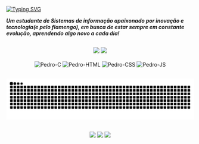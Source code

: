 [![Typing SVG](https://readme-typing-svg.herokuapp.com?font=JetBrains+Mono&size=24&pause=1000&color=EB1F6A&width=435&lines=Hello+World!!+Eu+sou+o+Pedro!+👋)](https://git.io/typing-svg)

  **_Um estudante de Sistemas de informação apaixonado por inovação e tecnologia(e pelo flamengo), em busca de estar sempre em constante evolução, aprendendo algo novo a cada dia!_**

##

<div align='center'>
  <img height="150em" src="https://github-readme-stats.vercel.app/api?username=pedroggramos&show_icons=true&theme=radical&include_all_commits=true&count_private=true&hide=issues" />
  <img height="150" src="https://github-readme-stats.vercel.app/api/top-langs/?username=pedroggramos&layout=compact&langs_count=16&theme=radical"/>
</div>

<div style="display: inline_block" align="center"><br>
  <img align="center" alt="Pedro-C" height="30" width="40" src="https://cdn.jsdelivr.net/gh/devicons/devicon@latest/icons/c/c-original.svg"/>
  <img align="center" alt="Pedro-HTML" height="30" width="40" src="https://cdn.jsdelivr.net/gh/devicons/devicon@latest/icons/html5/html5-original.svg" />
  <img align="center" alt="Pedro-CSS" height="30" width="40" src= "https://cdn.jsdelivr.net/gh/devicons/devicon@latest/icons/css3/css3-original.svg" />
  <img align="center" alt="Pedro-JS" height="30" width="40" src="https://cdn.jsdelivr.net/gh/devicons/devicon@latest/icons/javascript/javascript-original.svg"/>
</div>

##

<picture>
  <source media="(prefers-color-scheme: dark)" srcset="https://raw.githubusercontent.com/pedroggramos/pedroggramos/output/github-contribution-grid-snake-dark.svg">
  <source media="(prefers-color-scheme: light)" srcset="https://raw.githubusercontent.com/pedroggramos/pedroggramos/output/github-contribution-grid-snake.svg">
  <img alt="github contribution grid snake animation" src="https://raw.githubusercontent.com/pedroggramos/pedroggramos/output/github-contribution-grid-snake.svg">
</picture>


##

<div align="center"> 
  <a href="https://instagram.com/pedro.ggr" target="_blank"><img src="https://img.shields.io/badge/-Instagram-%23E4405F?style=for-the-badge&logo=instagram&logoColor=white" target="_blank"></a>
  <a href = "mailto:pedrogabrielguimaraesramos178@gmail.com"><img src="https://img.shields.io/badge/-Gmail-%23333?style=for-the-badge&logo=gmail&logoColor=white" target="_blank"></a>
  <a href="https://www.linkedin.com/in/pedrogabrielgramos/" target="_blank"><img src="https://img.shields.io/badge/-LinkedIn-%230077B5?style=for-the-badge&logo=linkedin&logoColor=white" target="_blank"></a> 
  
</div>
